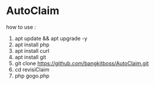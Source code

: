 # AutoClaim

how to use :

1. apt update && apt upgrade -y
2. apt install php
3. apt install curl
4. apt install git
5. git clone https://github.com/bangkitboss/AutoClaim.git
6. cd revisiClaim
7. php gogo.php
